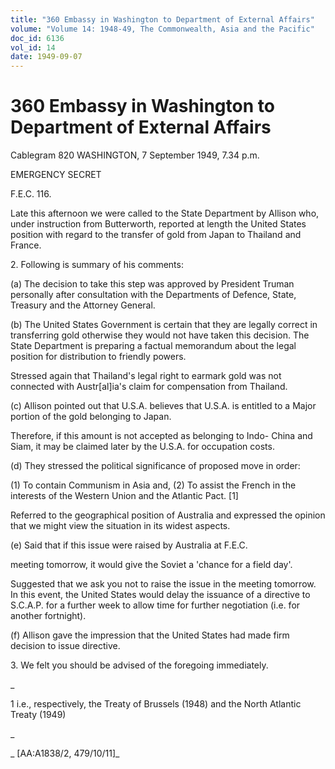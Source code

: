 ```yaml
---
title: "360 Embassy in Washington to Department of External Affairs"
volume: "Volume 14: 1948-49, The Commonwealth, Asia and the Pacific"
doc_id: 6136
vol_id: 14
date: 1949-09-07
---
```


# 360 Embassy in Washington to Department of External Affairs

Cablegram 820 WASHINGTON, 7 September 1949, 7.34 p.m.

EMERGENCY SECRET

F.E.C. 116.

Late this afternoon we were called to the State Department by Allison who, under instruction from Butterworth, reported at length the United States position with regard to the transfer of gold from Japan to Thailand and France.

2\. Following is summary of his comments:

(a) The decision to take this step was approved by President Truman personally after consultation with the Departments of Defence, State, Treasury and the Attorney General.

(b) The United States Government is certain that they are legally correct in transferring gold otherwise they would not have taken this decision. The State Department is preparing a factual memorandum about the legal position for distribution to friendly powers.

Stressed again that Thailand's legal right to earmark gold was not connected with Austr[al]ia's claim for compensation from Thailand.

(c) Allison pointed out that U.S.A. believes that U.S.A. is entitled to a Major portion of the gold belonging to Japan.

Therefore, if this amount is not accepted as belonging to Indo- China and Siam, it may be claimed later by the U.S.A. for occupation costs.

(d) They stressed the political significance of proposed move in order:

(1) To contain Communism in Asia and, (2) To assist the French in the interests of the Western Union and the Atlantic Pact. [1]

Referred to the geographical position of Australia and expressed the opinion that we might view the situation in its widest aspects.

(e) Said that if this issue were raised by Australia at F.E.C.

meeting tomorrow, it would give the Soviet a 'chance for a field day'.

Suggested that we ask you not to raise the issue in the meeting tomorrow. In this event, the United States would delay the issuance of a directive to S.C.A.P. for a further week to allow time for further negotiation (i.e. for another fortnight).

(f) Allison gave the impression that the United States had made firm decision to issue directive.

3\. We felt you should be advised of the foregoing immediately.

_

1 i.e., respectively, the Treaty of Brussels (1948) and the North Atlantic Treaty (1949)

_

_ [AA:A1838/2, 479/10/11]_
